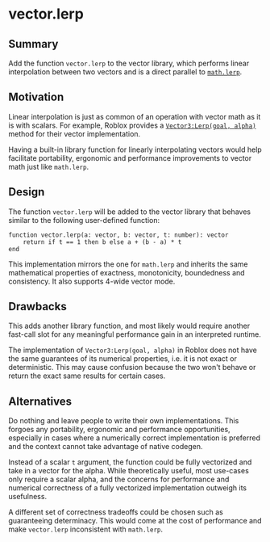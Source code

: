 
# vector.lerp

## Summary
Add the function `vector.lerp` to the vector library, which performs linear interpolation between two vectors and is a direct parallel to [`math.lerp`](https://rfcs.luau.org/function-math-lerp.html).

## Motivation
Linear interpolation is just as common of an operation with vector math as it is with scalars. For example, Roblox provides a [`Vector3:Lerp(goal, alpha)`](https://create.roblox.com/docs/reference/engine/datatypes/Vector3#Lerp) method for their vector implementation.

Having a built-in library function for linearly interpolating vectors would help facilitate portability, ergonomic and performance improvements to vector math just like `math.lerp`.

## Design
The function `vector.lerp` will be added to the vector library that behaves similar to the following user-defined function:

```luau
function vector.lerp(a: vector, b: vector, t: number): vector
	return if t == 1 then b else a + (b - a) * t
end
```

This implementation mirrors the one for `math.lerp` and inherits the same mathematical properties of exactness, monotonicity, boundedness and consistency. It also supports 4-wide vector mode.

## Drawbacks
This adds another library function, and most likely would require another fast-call slot for any meaningful performance gain in an interpreted runtime.

The implementation of `Vector3:Lerp(goal, alpha)` in Roblox does not have the same guarantees of its numerical properties, i.e. it is not exact or deterministic. This may cause confusion because the two won't behave or return the exact same results for certain cases.

## Alternatives
Do nothing and leave people to write their own implementations. This forgoes any portability, ergonomic and performance opportunities, especially in cases where a numerically correct implementation is preferred and the context cannot take advantage of native codegen.

Instead of a scalar `t` argument, the function could be fully vectorized and take in a vector for the alpha. While theoretically useful, most use-cases only require a scalar alpha, and the concerns for performance and numerical correctness of a fully vectorized implementation outweigh its usefulness.

A different set of correctness tradeoffs could be chosen such as guaranteeing determinacy. This would come at the cost of performance and make `vector.lerp` inconsistent with `math.lerp`.
